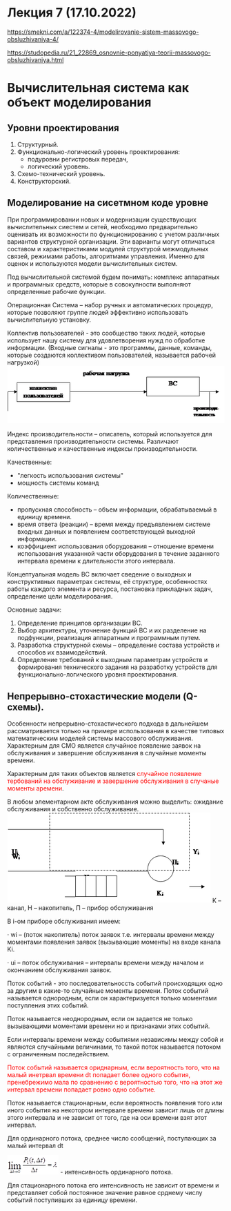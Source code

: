 # Лекция 7 (17.10.2022)
https://smekni.com/a/122374-4/modelirovanie-sistem-massovogo-obsluzhivaniya-4/

https://studopedia.ru/21_22869_osnovnie-ponyatiya-teorii-massovogo-obsluzhivaniya.html
# Вычислительная система как объект моделирования
## Уровни проектирования
1. Структурный.
2. Функционально-логический уровень проектирования:
   - подуровни регистровых передач,
   - логический уровень.
3. Схемо-технический уровень.
4. Конструкторский.

## Моделирование на сисетмном коде уровне
При программировании новых и модернизации существующих вычислительных сиестем и сетей, необходимо предварительно оценивать их возможности по функционированию с учетом различных вариантов структурной организации. Эти варианты могут отличаться составом и характеристиками модулей структурой межмодульных связей, режимами работы, алгоритмами управления. Именно для оценок и используются модели вычислительных систем.

Под вычислительной системой будем понимать: комплекс аппаратных и программных средств, которые в совокупности выполняют определенные рабочие функции.

Операционная Система – набор ручных и автоматических процедур, которые позволяют группе людей эффективно использовать вычислительную установку.

Коллектив пользователей - это сообщество таких людей, которые использует нашу систему для удовлетворения нужд по обработке информации. (Входные сигналы - это программы, данные, команды, которые создаются коллективом пользователей, называется рабочей нагрузкой)
![](index.png)

Индекс производительности – описатель, который используется для представления производительности системы. Различают количественные и качественные индексы производительности.

Качественные:
-  "легкость использования системы"
- мощность системы команд

Количественные:
- пропускная способность – объем информации, обрабатываемый в единицу времени.
- время ответа (реакции) – время между предъявлением системе входных данных и появлением соответствующей выходной информации.
- коэффициент использования оборудования – отношение времени использования указанной части оборудования в течение заданного интервала времени к длительности этого интервала.

Концептуальная модель ВС включает сведение о выходных и конструктивных параметрах системы, её структуре, особенностях работы каждого элемента и ресурса, постановка прикладных задач, определение цели моделирования.

Основные задачи:
1. Определение принципов организации ВС.
2. Выбор архитектуры, уточнение функций ВС и их разделение на подфункции, реализация аппаратным и программным путем.
3. Разработка структурной схемы – определение состава устройств и способов их взаимодействий.
4. Определение требований к выходным параметрам устройств и формирования технического задания на разработку устройств для функционально-логического уровня проектирования.

## Непрерывно-стохастические модели (Q-схемы).
Особенности непрерывно-стохастического подхода в дальнейшем рассматривается только на примере использования в качестве типовых математическим моделей системы массового обслуживания. Характерным для СМО является случайное появление заявок на обслуживания и завершение обслуживания в случайные моменты времени.

Характерным для таких объектов является <span style="color:red">случайное появление тербований на обслуживание и завершение обслуживания в случаные моменты аремени</span>.

В любом элементарном акте обслуживания можно выделить: ожидание обслуживания и собственно обслуживание.
![i-ый приьбор обслуживания](index2.png)
K – канал, Н – накопитель, П – прибор обслуживания

В i-ом приборе обслуживания имеем:

· wi – (поток накопитель) поток заявок т.е. интервалы времени между моментами появления заявок (вызывающие моменты) на входе канала Ki.

· ui – поток обслуживания – интервалы времени между началом и окончанием обслуживания заявок.

Поток событий - это последовательноссть событий происходящих одно за другим в какие-то случайные моменты времени. Поток событий называется однородным, если он характеризуется только моментами поступления этих событий.

Поток называется неоднородным, если он задается не только вызывающими моментами времени но и признаками этих событий.

Если интервалы времени между событиями независимы между собой и являются случайными величинами, то такой поток называется потоком с ограниченным последействием. 

<span style="color:red">Поток событий называется ориднарным, если вероятность того, что на малый инетрвал времени dt попадает более одного события, пренебрежимо мала по сравнению с вероятностью того, что на этот же интервал времени попадает ровно одно событие.</span>

Поток называется стационарным, если вероятность появления того или иного события на некотором интервале времени зависит лишь от длины этого интервала и не зависит от того, где на оси времени взят этот интервал.

Для ординарного потока, среднее число сообщений, поступающих за малый интервал dt 

![Интенсивность ординарного потока](image062.png) - интенсивность ординарного потока.

Для стационарного потока его интенсивность не зависит от времени и представляет собой постоянное значение равное срднему числу событий поступивших за единицу времени.

